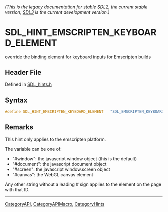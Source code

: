 ###### (This is the legacy documentation for stable SDL2, the current stable version; [SDL3](https://wiki.libsdl.org/SDL3/) is the current development version.)
# SDL_HINT_EMSCRIPTEN_KEYBOARD_ELEMENT

override the binding element for keyboard inputs for Emscripten builds

## Header File

Defined in [SDL_hints.h](https://github.com/libsdl-org/SDL/blob/SDL2/include/SDL_hints.h)

## Syntax

```c
#define SDL_HINT_EMSCRIPTEN_KEYBOARD_ELEMENT   "SDL_EMSCRIPTEN_KEYBOARD_ELEMENT"
```

## Remarks

This hint only applies to the emscripten platform.

The variable can be one of:

- "#window": the javascript window object (this is the default)
- "#document": the javascript document object
- "#screen": the javascript window.screen object
- "#canvas": the WebGL canvas element

Any other string without a leading # sign applies to the element on the
page with that ID.

----
[CategoryAPI](CategoryAPI), [CategoryAPIMacro](CategoryAPIMacro), [CategoryHints](CategoryHints)


